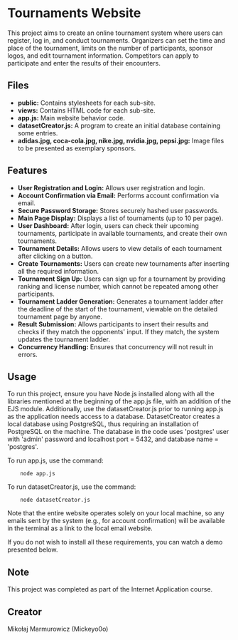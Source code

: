 # Tournaments Website

This project aims to create an online tournament system where users can register, log in, and conduct tournaments. Organizers can set the time and place of the tournament, limits on the number of participants, sponsor logos, and edit tournament information. Competitors can apply to participate and enter the results of their encounters.

## Files

* <b>public:</b> Contains stylesheets for each sub-site.
* <b>views:</b> Contains HTML code for each sub-site.
* <b>app.js:</b> Main website behavior code.
* <b>datasetCreator.js:</b> A program to create an initial database containing some entries.
* <b>adidas.jpg, coca-cola.jpg, nike.jpg, nvidia.jpg, pepsi.jpg:</b> Image files to be presented as exemplary sponsors.

## Features

* <b>User Registration and Login:</b> Allows user registration and login.
* <b>Account Confirmation via Email:</b> Performs account confirmation via email.
* <b>Secure Password Storage:</b> Stores securely hashed user passwords.
* <b>Main Page Display:</b> Displays a list of tournaments (up to 10 per page).
* <b>User Dashboard:</b> After login, users can check their upcoming tournaments, participate in available tournaments, and create their own tournaments.
* <b>Tournament Details:</b> Allows users to view details of each tournament after clicking on a button.
* <b>Create Tournaments:</b> Users can create new tournaments after inserting all the required information.
* <b>Tournament Sign Up:</b> Users can sign up for a tournament by providing ranking and license number, which cannot be repeated among other participants.
* <b>Tournament Ladder Generation:</b> Generates a tournament ladder after the deadline of the start of the tournament, viewable on the detailed tournament page by anyone.
* <b>Result Submission:</b> Allows participants to insert their results and checks if they match the opponents' input. If they match, the system updates the tournament ladder.
* <b>Concurrency Handling:</b> Ensures that concurrency will not result in errors.

## Usage

To run this project, ensure you have Node.js installed along with all the libraries mentioned at the beginning of the app.js file, with an addition of the EJS module. Additionally, use the datasetCreator.js prior to running app.js as the application needs access to a database. DatasetCreator creates a local database using PostgreSQL, thus requiring an installation of PostgreSQL on the machine. The database in the code uses 'postgres' user with 'admin' password and localhost port = 5432, and database name = 'postgres'.

To run app.js, use the command:

        node app.js

To run datasetCreator.js, use the command:

        node datasetCreator.js

Note that the entire website operates solely on your local machine, so any emails sent by the system (e.g., for account confirmation) will be available in the terminal as a link to the local email website.

If you do not wish to install all these requirements, you can watch a demo presented below.

## Note

This project was completed as part of the Internet Application course.

## Creator

Mikołaj Marmurowicz (Mickeyo0o)